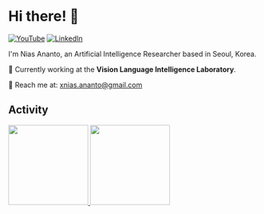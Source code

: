 # Hi there! 👋

[![YouTube](https://img.shields.io/badge/YouTube-%23FF0000.svg?style=for-the-badge&logo=YouTube&logoColor=white)](https://www.youtube.com/channel/UCijp0J-kJMJfl-6ZCLKTuGQ)
[![LinkedIn](https://img.shields.io/badge/LinkedIn-0077B5?style=for-the-badge&logo=linkedin&logoColor=white)](https://www.linkedin.com/in/nias-ananto/)

I'm Nias Ananto, an Artificial Intelligence Researcher based in Seoul, Korea.

🔬 Currently working at the **Vision Language Intelligence Laboratory**.

📧 Reach me at: [xnias.ananto@gmail.com](mailto:xnias.ananto@gmail.com)

## Activity

<div>
  <a href="https://github.com/anuraghazra/github-readme-stats">
    <img height=160 src="https://github-readme-stats.vercel.app/api?username=mikael17125&show_icons=true&theme=radical" />
  </a>
  
  <a href="https://github.com/anuraghazra/convoychat">
    <img height=160 src="https://github-readme-stats.vercel.app/api/top-langs?username=mikael17125&layout=compact&langs_count=8&card_width=320&theme=radical" />
  </a>
</div>
